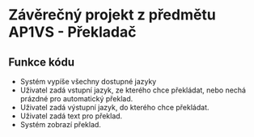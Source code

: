 # Závěrečný projekt z předmětu AP1VS - Překladač

## Funkce kódu
* Systém vypíše všechny dostupné jazyky
* Uživatel zadá vstupní jazyk, ze kterého chce překládat, nebo nechá prázdné pro automatický překlad.
* Uživatel zadá výstupní jazyk, do kterého chce překládat.
* Uživatel zadá text pro překlad.
* Systém zobrazí překlad.